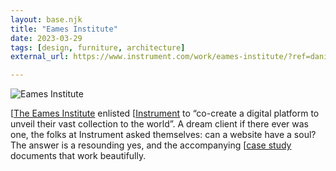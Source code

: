 ```yaml
---
layout: base.njk
title: "Eames Institute"
date: 2023-03-29
tags: [design, furniture, architecture]
external_url: https://www.instrument.com/work/eames-institute/?ref=daniel.pizza

---
```

![Eames Institute](/assets/links/eames.avif "Eames Institute")

[[The Eames Institute](https://www.eamesinstitute.org/?ref=daniel.pizza "The Eames Institute") enlisted [[Instrument](https://www.instrument.com/?ref=daniel.pizza "Instrument") to “co-create a digital platform to unveil their vast collection to the world”. A dream client if there ever was one, the folks at Instrument asked themselves: can a website have a soul? The answer is a resounding yes, and the accompanying [[case study](https://www.instrument.com/work/eames-institute/?ref=daniel.pizza "Eames Institute case study on Instrument's website") documents that work beautifully.